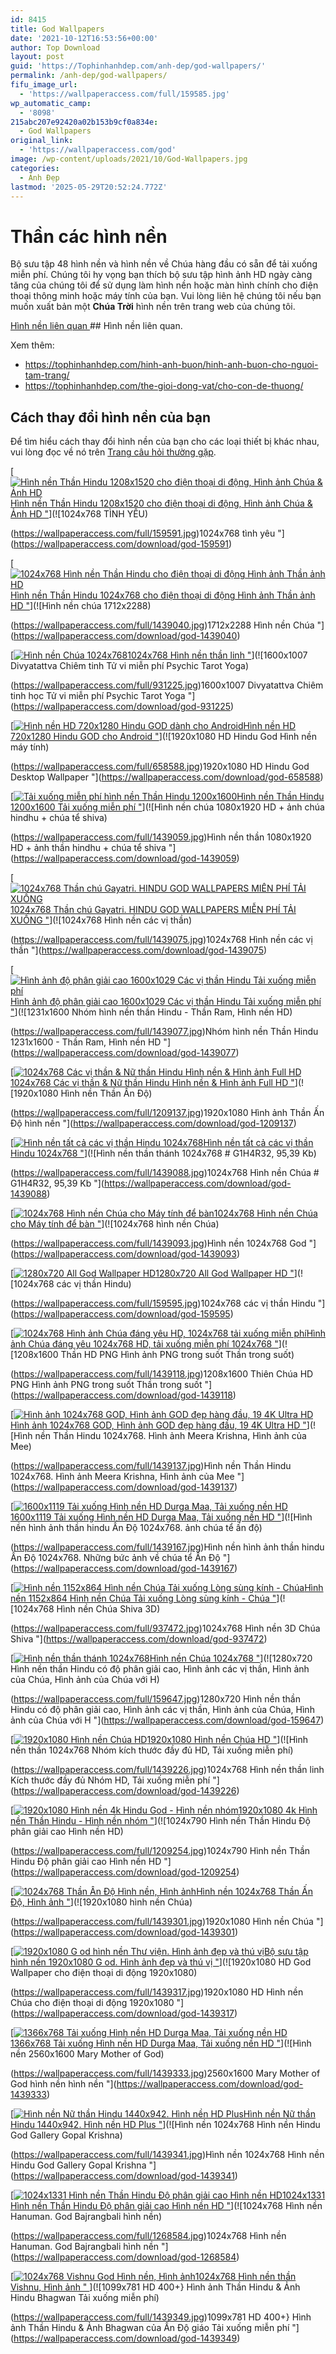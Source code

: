 ```yaml
---
id: 8415
title: God Wallpapers
date: '2021-10-12T16:53:56+00:00'
author: Top Download
layout: post
guid: 'https://Tophinhanhdep.com/anh-dep/god-wallpapers/'
permalink: /anh-dep/god-wallpapers/
fifu_image_url:
  - 'https://wallpaperaccess.com/full/159585.jpg'
wp_automatic_camp:
  - '8098'
215abc207e92420a02b153b9cf0a834e:
  - God Wallpapers
original_link:
  - 'https://wallpaperaccess.com/god'
image: /wp-content/uploads/2021/10/God-Wallpapers.jpg
categories:
  - Ảnh Đẹp
lastmod: '2025-05-29T20:52:24.772Z'
---
```

# Thần các hình nền

Bộ sưu tập 48 hình nền và hình nền về Chúa hàng đầu có sẵn để tải xuống miễn phí. Chúng tôi hy vọng bạn thích bộ sưu tập hình ảnh HD ngày càng tăng của chúng tôi để sử dụng làm hình nền hoặc màn hình chính cho điện thoại thông minh hoặc máy tính của bạn. Vui lòng liên hệ chúng tôi nếu bạn muốn xuất bản một **Chúa Trời** hình nền trên trang web của chúng tôi.

[Hình nền liên quan ](#related) ## Hình nền liên quan.

   
 Xem thêm:

   
- <https://tophinhanhdep.com/hinh-anh-buon/hinh-anh-buon-cho-nguoi-tam-trang/>
- <https://tophinhanhdep.com/the-gioi-dong-vat/cho-con-de-thuong/>

## Cách thay đổi hình nền của bạn

Để tìm hiểu cách thay đổi hình nền của bạn cho các loại thiết bị khác nhau, vui lòng đọc về nó trên [Trang câu hỏi thường gặp](https://tophinhanhdep.com/faq/).

  
[[![Hình nền Thần Hindu 1208x1520 cho điện thoại di động, Hình ảnh Chúa & Ảnh HD](https://wallpaperaccess.com/full/159585.jpg)Hình nền Thần Hindu 1208x1520 cho điện thoại di động, Hình ảnh Chúa &amp; Ảnh HD "](https://wallpaperaccess.com/download/god-159585)](![1024x768 TÌNH YÊU)

(https://wallpaperaccess.com/full/159591.jpg)1024x768 tình yêu "](https://wallpaperaccess.com/download/god-159591)

[[![1024x768 Hình nền Thần Hindu cho điện thoại di động Hình ảnh Thần ảnh HD](https://wallpaperaccess.com/full/1209141.jpg)Hình nền Thần Hindu 1024x768 cho điện thoại di động Hình ảnh Thần ảnh HD "](https://wallpaperaccess.com/download/god-1209141)](![Hình nền chúa 1712x2288)

(https://wallpaperaccess.com/full/1439040.jpg)1712x2288 Hình nền Chúa "](https://wallpaperaccess.com/download/god-1439040)

[[![Hình nền Chúa 1024x768](https://wallpaperaccess.com/full/1439054.jpg)1024x768 Hình nền thần linh "](https://wallpaperaccess.com/download/god-1439054)](![1600x1007 Divyatattva Chiêm tinh Tử vi miễn phí Psychic Tarot Yoga)

(https://wallpaperaccess.com/full/931225.jpg)1600x1007 Divyatattva Chiêm tinh học Tử vi miễn phí Psychic Tarot Yoga "](https://wallpaperaccess.com/download/god-931225)

[[![Hình nền HD 720x1280 Hindu GOD dành cho Android](https://wallpaperaccess.com/full/1209099.jpg)Hình nền HD 720x1280 Hindu GOD cho Android "](https://wallpaperaccess.com/download/god-1209099)](![1920x1080 HD Hindu God Hình nền máy tính)

(https://wallpaperaccess.com/full/658588.jpg)1920x1080 HD Hindu God Desktop Wallpaper "](https://wallpaperaccess.com/download/god-658588)

[[![Tải xuống miễn phí hình nền Thần Hindu 1200x1600](https://wallpaperaccess.com/full/1209259.jpg)Hình nền Thần Hindu 1200x1600 Tải xuống miễn phí "](https://wallpaperaccess.com/download/god-1209259)](![Hình nền chúa 1080x1920 HD + ảnh chúa hindhu + chúa tể shiva)

(https://wallpaperaccess.com/full/1439059.jpg)Hình nền thần 1080x1920 HD + ảnh thần hindhu + chúa tể shiva "](https://wallpaperaccess.com/download/god-1439059)

[[![1024x768 Thần chú Gayatri.  HINDU GOD WALLPAPERS MIỄN PHÍ TẢI XUỐNG](https://wallpaperaccess.com/full/1439069.jpg)1024x768 Thần chú Gayatri. HINDU GOD WALLPAPERS MIỄN PHÍ TẢI XUỐNG "](https://wallpaperaccess.com/download/god-1439069)](![1024x768 Hình nền các vị thần)

(https://wallpaperaccess.com/full/1439075.jpg)1024x768 Hình nền các vị thần "](https://wallpaperaccess.com/download/god-1439075)

[ [![Hình ảnh độ phân giải cao 1600x1029 Các vị thần Hindu Tải xuống miễn phí](https://wallpaperaccess.com/full/1369215.jpg)Hình ảnh độ phân giải cao 1600x1029 Các vị thần Hindu Tải xuống miễn phí "](https://wallpaperaccess.com/download/god-1369215)](![1231x1600 Nhóm hình nền thần Hindu - Thần Ram, Hình nền HD)

(https://wallpaperaccess.com/full/1439077.jpg)Nhóm hình nền Thần Hindu 1231x1600 - Thần Ram, Hình nền HD "](https://wallpaperaccess.com/download/god-1439077)

[[![1024x768 Các vị thần & Nữ thần Hindu Hình nền & Hình ảnh Full HD](https://wallpaperaccess.com/full/159596.jpg)1024x768 Các vị thần &amp; Nữ thần Hindu Hình nền &amp; Hình ảnh Full HD "](https://wallpaperaccess.com/download/god-159596)](![1920x1080 Hình nền Thần Ấn Độ)

(https://wallpaperaccess.com/full/1209137.jpg)1920x1080 Hình ảnh Thần Ấn Độ hình nền "](https://wallpaperaccess.com/download/god-1209137)

[[![Hình nền tất cả các vị thần Hindu 1024x768](https://wallpaperaccess.com/full/1439086.jpg)Hình nền tất cả các vị thần Hindu 1024x768 "](https://wallpaperaccess.com/download/god-1439086)](![Hình nền thần thánh 1024x768 # G1H4R32, 95,39 Kb)

(https://wallpaperaccess.com/full/1439088.jpg)1024x768 Hình nền Chúa # G1H4R32, 95,39 Kb "](https://wallpaperaccess.com/download/god-1439088)

[[![1024x768 Hình nền Chúa cho Máy tính để bàn](https://wallpaperaccess.com/full/1439090.jpg)1024x768 Hình nền Chúa cho Máy tính để bàn "](https://wallpaperaccess.com/download/god-1439090)](![1024x768 hình nền Chúa)

(https://wallpaperaccess.com/full/1439093.jpg)Hình nền 1024x768 God "](https://wallpaperaccess.com/download/god-1439093)

[[![1280x720 All God Wallpaper HD](https://wallpaperaccess.com/full/1439095.jpg)1280x720 All God Wallpaper HD "](https://wallpaperaccess.com/download/god-1439095)](![1024x768 các vị thần Hindu)

(https://wallpaperaccess.com/full/159595.jpg)1024x768 các vị thần Hindu "](https://wallpaperaccess.com/download/god-159595)

[[![1024x768 Hình ảnh Chúa đáng yêu HD, 1024x768 tải xuống miễn phí](https://wallpaperaccess.com/full/1439113.jpg)Hình ảnh Chúa đáng yêu 1024x768 HD, tải xuống miễn phí 1024x768 "](https://wallpaperaccess.com/download/god-1439113)](![1208x1600 Thần HD PNG Hình ảnh PNG trong suốt Thần trong suốt)

(https://wallpaperaccess.com/full/1439118.jpg)1208x1600 Thiên Chúa HD PNG Hình ảnh PNG trong suốt Thần trong suốt "](https://wallpaperaccess.com/download/god-1439118)

[[![Hình ảnh 1024x768 GOD, Hình ảnh GOD đẹp hàng đầu, 19 4K Ultra HD](https://wallpaperaccess.com/full/1439132.jpg)Hình ảnh 1024x768 GOD, Hình ảnh GOD đẹp hàng đầu, 19 4K Ultra HD "](https://wallpaperaccess.com/download/god-1439132)](![Hình nền Thần Hindu 1024x768.  Hình ảnh Meera Krishna, Hình ảnh của Mee)

(https://wallpaperaccess.com/full/1439137.jpg)Hình nền Thần Hindu 1024x768. Hình ảnh Meera Krishna, Hình ảnh của Mee "](https://wallpaperaccess.com/download/god-1439137)

[[![1600x1119 Tải xuống Hình nền HD Durga Maa, Tải xuống nền HD](https://wallpaperaccess.com/full/1439146.jpg)1600x1119 Tải xuống Hình nền HD Durga Maa, Tải xuống nền HD "](https://wallpaperaccess.com/download/god-1439146)](![Hình nền hình ảnh thần hindu Ấn Độ 1024x768.  ảnh chúa tể ấn độ)

(https://wallpaperaccess.com/full/1439167.jpg)Hình nền hình ảnh thần hindu Ấn Độ 1024x768. Những bức ảnh về chúa tể Ấn Độ "](https://wallpaperaccess.com/download/god-1439167)

[[![Hình nền 1152x864 Hình nền Chúa Tải xuống Lòng sùng kính - Chúa](https://wallpaperaccess.com/full/1439191.jpg)Hình nền 1152x864 Hình nền Chúa Tải xuống Lòng sùng kính - Chúa "](https://wallpaperaccess.com/download/god-1439191)](![1024x768 Hình nền Chúa Shiva 3D)

(https://wallpaperaccess.com/full/937472.jpg)1024x768 Hình nền 3D Chúa Shiva "](https://wallpaperaccess.com/download/god-937472)

[[![Hình nền thần thánh 1024x768](https://wallpaperaccess.com/full/1439203.jpg)Hình nền Chúa 1024x768 "](https://wallpaperaccess.com/download/god-1439203)](![1280x720 Hình nền thần Hindu có độ phân giải cao, Hình ảnh các vị thần, Hình ảnh của Chúa, Hình ảnh của Chúa với H)

(https://wallpaperaccess.com/full/159647.jpg)1280x720 Hình nền thần Hindu có độ phân giải cao, Hình ảnh các vị thần, Hình ảnh của Chúa, Hình ảnh của Chúa với H "](https://wallpaperaccess.com/download/god-159647)

[[![1920x1080 Hình nền Chúa HD](https://wallpaperaccess.com/full/1439213.jpg)1920x1080 Hình nền Chúa HD "](https://wallpaperaccess.com/download/god-1439213)](![Hình nền thần 1024x768 Nhóm kích thước đầy đủ HD, Tải xuống miễn phí)

(https://wallpaperaccess.com/full/1439226.jpg)1024x768 Hình nền thần linh Kích thước đầy đủ Nhóm HD, Tải xuống miễn phí "](https://wallpaperaccess.com/download/god-1439226)

[[![1920x1080 Hình nền 4k Hindu God - Hình nền nhóm](https://wallpaperaccess.com/full/1439290.jpg)1920x1080 4k Hình nền Thần Hindu - Hình nền nhóm "](https://wallpaperaccess.com/download/god-1439290)](![1024x790 Hình nền Thần Hindu Độ phân giải cao Hình nền HD)

(https://wallpaperaccess.com/full/1209254.jpg)1024x790 Hình nền Thần Hindu Độ phân giải cao Hình nền HD "](https://wallpaperaccess.com/download/god-1209254)

[[![1024x768 Thần Ấn Độ Hình nền, Hình ảnh](https://wallpaperaccess.com/full/1439298.jpg)Hình nền 1024x768 Thần Ấn Độ, Hình ảnh "](https://wallpaperaccess.com/download/god-1439298)](![1920x1080 hình nền Chúa)

(https://wallpaperaccess.com/full/1439301.jpg)1920x1080 Hình nền Chúa "](https://wallpaperaccess.com/download/god-1439301)

[[![1920x1080 G od hình nền Thư viện.  Hình ảnh đẹp và thú vị](https://wallpaperaccess.com/full/1439307.jpg)Bộ sưu tập hình nền 1920x1080 G od. Hình ảnh đẹp và thú vị "](https://wallpaperaccess.com/download/god-1439307)](![1920x1080 HD God Wallpaper cho điện thoại di động 1920x1080)

(https://wallpaperaccess.com/full/1439317.jpg)1920x1080 HD Hình nền Chúa cho điện thoại di động 1920x1080 "](https://wallpaperaccess.com/download/god-1439317)

[[![1366x768 Tải xuống Hình nền HD Durga Maa, Tải xuống nền HD](https://wallpaperaccess.com/full/1439322.jpg)1366x768 Tải xuống Hình nền HD Durga Maa, Tải xuống nền HD "](https://wallpaperaccess.com/download/god-1439322)](![Hình nền 2560x1600 Mary Mother of God)

(https://wallpaperaccess.com/full/1439333.jpg)2560x1600 Mary Mother of God hình nền hình nền "](https://wallpaperaccess.com/download/god-1439333)

[[![Hình nền Nữ thần Hindu 1440x942.  Hình nền HD Plus](https://wallpaperaccess.com/full/1209106.jpg)Hình nền Nữ thần Hindu 1440x942. Hình nền HD Plus "](https://wallpaperaccess.com/download/god-1209106)](![Hình nền 1024x768 Hình nền Hindu God Gallery Gopal Krishna)

(https://wallpaperaccess.com/full/1439341.jpg)Hình nền 1024x768 Hình nền Hindu God Gallery Gopal Krishna "](https://wallpaperaccess.com/download/god-1439341)

[[![1024x1331 Hình nền Thần Hindu Độ phân giải cao Hình nền HD](https://wallpaperaccess.com/full/928892.jpg)1024x1331 Hình nền Thần Hindu Độ phân giải cao Hình nền HD "](https://wallpaperaccess.com/download/god-928892)](![1024x768 Hình nền Hanuman.  God Bajrangbali hình nền)

(https://wallpaperaccess.com/full/1268584.jpg)1024x768 Hình nền Hanuman. God Bajrangbali hình nền "](https://wallpaperaccess.com/download/god-1268584)

[[![1024x768 Vishnu God Hình nền, Hình ảnh](https://wallpaperaccess.com/full/1439346.jpg)1024x768 Hình nền thần Vishnu, Hình ảnh " ](https://wallpaperaccess.com/download/god-1439346)](![1099x781 HD 400+} Hình ảnh Thần Hindu & Ảnh Hindu Bhagwan Tải xuống miễn phí)

(https://wallpaperaccess.com/full/1439349.jpg)1099x781 HD 400+} Hình ảnh Thần Hindu &amp; Ảnh Bhagwan của Ấn Độ giáo Tải xuống miễn phí "](https://wallpaperaccess.com/download/god-1439349)

